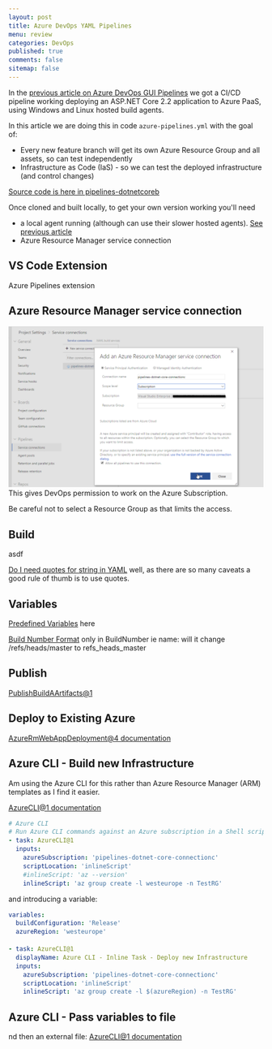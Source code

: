```yaml
---
layout: post
title: Azure DevOps YAML Pipelines
menu: review
categories: DevOps
published: true 
comments: false
sitemap: false
---
```

In the [previous article on Azure DevOps GUI Pipelines]() we got a CI/CD pipeline working deploying an ASP.NET Core 2.2 application to Azure PaaS, using Windows and Linux hosted build agents.  

In this article we are doing this in code `azure-pipelines.yml` with the goal of:

- Every new feature branch will get its own Azure Resource Group and all assets, so can test independently
- Infrastructure as Code (IaS) - so we can test the deployed infrastructure (and control changes)

[Source code is here in pipelines-dotnetcoreb](https://dev.azure.com/djhmateer/pipelines-dotnetcoreb)  

Once cloned and built locally, to get your own version working you'll need

- a local agent running (although can use their slower hosted agents). [See previous article]()
- Azure Resource Manager service connection

## VS Code Extension
Azure Pipelines extension


## Azure Resource Manager service connection  
![ps](/assets/2019-03-21/1.png)  
This gives DevOps permission to work on the Azure Subscription.  

Be careful not to select a Resource Group as that limits the access.  

## Build 
asdf

[Do I need quotes for string in YAML](https://stackoverflow.com/questions/19109912/do-i-need-quotes-for-strings-in-yaml) well, as there are so many caveats a good rule of thumb is to use quotes.  

## Variables
[Predefined Variables](https://docs.microsoft.com/en-gb/azure/devops/pipelines/build/variables?view=azure-devops&tabs=yaml) here  

[Build Number Format](https://docs.microsoft.com/en-gb/azure/devops/pipelines/build/options?view=azure-devops&tabs=yaml)  only in BuildNumber ie name: will it change /refs/heads/master to refs_heads_master


## Publish
[PublishBuildAArtifacts@1](https://docs.microsoft.com/en-us/azure/devops/pipelines/tasks/utility/publish-build-artifacts?view=azure-devops)

## Deploy to Existing Azure
[AzureRmWebAppDeployment@4 documentation](https://docs.microsoft.com/en-us/azure/devops/pipelines/tasks/deploy/azure-rm-web-app-deployment?view=azure-devops)

## Azure CLI - Build new Infrastructure
Am using the Azure CLI for this rather than Azure Resource Manager (ARM) templates as I find it easier.  

[AzureCLI@1 documentation](https://docs.microsoft.com/en-us/azure/devops/pipelines/tasks/deploy/azure-cli?view=azure-devops)  

```yml
# Azure CLI
# Run Azure CLI commands against an Azure subscription in a Shell script when runnning on Linux agent or Batch script when running on Windows agent.
- task: AzureCLI@1
  inputs:
    azureSubscription: 'pipelines-dotnet-core-connectionc' 
    scriptLocation: 'inlineScript'
    #inlineScript: 'az --version'
    inlineScript: 'az group create -l westeurope -n TestRG'
```

and introducing a variable:
```yml
variables:
  buildConfiguration: 'Release'
  azureRegion: 'westeurope'

- task: AzureCLI@1
  displayName: Azure CLI - Inline Task - Deploy new Infrastructure
  inputs:
    azureSubscription: 'pipelines-dotnet-core-connectionc' 
    scriptLocation: 'inlineScript'
    inlineScript: 'az group create -l $(azureRegion) -n TestRG'
```
## Azure CLI - Pass variables to file
nd then an external file:
[AzureCLI@1 documentation](https://docs.microsoft.com/en-us/azure/devops/pipelines/tasks/deploy/azure-cli?view=azure-devops)

```yml

```




